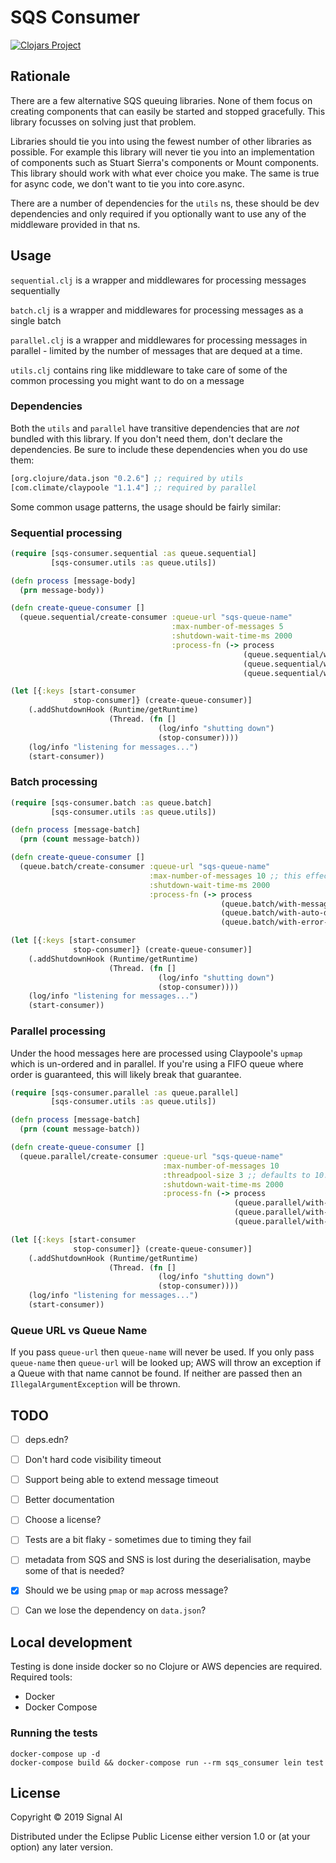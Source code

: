 # SQS Consumer
[![Clojars Project](https://img.shields.io/clojars/v/signal-ai/sqs-consumer.svg)](https://clojars.org/signal-ai/sqs-consumer)

## Rationale

There are a few alternative SQS queuing libraries. None of them focus on creating components that can easily be started and stopped gracefully. This library focusses on solving just that problem.

Libraries should tie you into using the fewest number of other libraries as possible. For example this library will never tie you into an implementation of components such as Stuart Sierra's components or Mount components. This library should work with what ever choice you make. The same is true for async code, we don't want to tie you into core.async.

There are a number of dependencies for the `utils` ns, these should be dev dependencies and only required if you optionally want to use any of the middleware provided in that ns.

## Usage

`sequential.clj` is a wrapper and middlewares for processing messages sequentially

`batch.clj` is a wrapper and middlewares for processing messages as a single batch

`parallel.clj` is a wrapper and middlewares for processing messages in parallel - limited by the number of messages that are dequed at a time.

`utils.clj` contains ring like middleware to take care of some of the common processing you might want to do on a message

### Dependencies
Both the `utils` and `parallel` have transitive dependencies that are *not* bundled with this library. If you don't need them, don't declare the dependencies. Be sure to include these dependencies when you do use them:
```clj
[org.clojure/data.json "0.2.6"] ;; required by utils
[com.climate/claypoole "1.1.4"] ;; required by parallel
```

Some common usage patterns, the usage should be fairly similar:

### Sequential processing

```clj
(require [sqs-consumer.sequential :as queue.sequential]
         [sqs-consumer.utils :as queue.utils])

(defn process [message-body]
  (prn message-body))

(defn create-queue-consumer []
  (queue.sequential/create-consumer :queue-url "sqs-queue-name"
                                    :max-number-of-messages 5
                                    :shutdown-wait-time-ms 2000
                                    :process-fn (-> process
                                                    (queue.sequential/with-message-decoder queue.utils/decode-sns-encoded-json)
                                                    (queue.sequential/with-auto-delete)
                                                    (queue.sequential/with-error-handling #(prn % "error processing message")))))

(let [{:keys [start-consumer
              stop-consumer]} (create-queue-consumer)]
    (.addShutdownHook (Runtime/getRuntime)
                      (Thread. (fn []
                                 (log/info "shutting down")
                                 (stop-consumer))))
    (log/info "listening for messages...")
    (start-consumer))
```

### Batch processing

```clj
(require [sqs-consumer.batch :as queue.batch]
         [sqs-consumer.utils :as queue.utils])

(defn process [message-batch]
  (prn (count message-batch))

(defn create-queue-consumer []
  (queue.batch/create-consumer :queue-url "sqs-queue-name"
                               :max-number-of-messages 10 ;; this effectively becomes the maximum batch size
                               :shutdown-wait-time-ms 2000
                               :process-fn (-> process
                                               (queue.batch/with-message-decoder queue.utils/decode-sns-encoded-json)
                                               (queue.batch/with-auto-delete)
                                               (queue.batch/with-error-handling #(prn % "error processing messages")))))

(let [{:keys [start-consumer
              stop-consumer]} (create-queue-consumer)]
    (.addShutdownHook (Runtime/getRuntime)
                      (Thread. (fn []
                                 (log/info "shutting down")
                                 (stop-consumer))))
    (log/info "listening for messages...")
    (start-consumer))
```


### Parallel processing
Under the hood messages here are processed using Claypoole's `upmap` which is un-ordered and in parallel. If you're using a FIFO queue where order is guaranteed, this will likely break that guarantee.

```clj
(require [sqs-consumer.parallel :as queue.parallel]
         [sqs-consumer.utils :as queue.utils])

(defn process [message-batch]
  (prn (count message-batch))

(defn create-queue-consumer []
  (queue.parallel/create-consumer :queue-url "sqs-queue-name"
                                  :max-number-of-messages 10
                                  :threadpool-size 3 ;; defaults to 10. Should be smaller than the number of messages that are dequeued from SQS. More will just mean un-used threads
                                  :shutdown-wait-time-ms 2000
                                  :process-fn (-> process
                                                  (queue.parallel/with-message-decoder queue.utils/decode-sns-encoded-json)
                                                  (queue.parallel/with-auto-delete)
                                                  (queue.parallel/with-error-handling #(prn % "error processing messages")))))

(let [{:keys [start-consumer
              stop-consumer]} (create-queue-consumer)]
    (.addShutdownHook (Runtime/getRuntime)
                      (Thread. (fn []
                                 (log/info "shutting down")
                                 (stop-consumer))))
    (log/info "listening for messages...")
    (start-consumer))
```


### Queue URL vs Queue Name

If you pass `queue-url` then `queue-name` will never be used. If you only pass `queue-name` then `queue-url` will be looked up; AWS will throw an exception if a Queue with that name cannot be found. If neither are passed then an `IllegalArgumentException` will be thrown.

## TODO
 - [ ] deps.edn?
 - [ ] Don't hard code visibility timeout
 - [ ] Support being able to extend message timeout
 - [ ] Better documentation
 - [ ] Choose a license?
 - [ ] Tests are a bit flaky - sometimes due to timing they fail
 - [ ] metadata from SQS and SNS is lost during the deserialisation, maybe some of that is needed?
 - [x] Should we be using `pmap` or `map` across message?
 - [ ] Can we lose the dependency on `data.json`?


## Local development

Testing is done inside docker so no Clojure or AWS depencies are required.
Required tools:
 - Docker
 - Docker Compose
 
### Running the tests
```
docker-compose up -d
docker-compose build && docker-compose run --rm sqs_consumer lein test
```

## License

Copyright © 2019 Signal AI

Distributed under the Eclipse Public License either version 1.0 or (at
your option) any later version.
